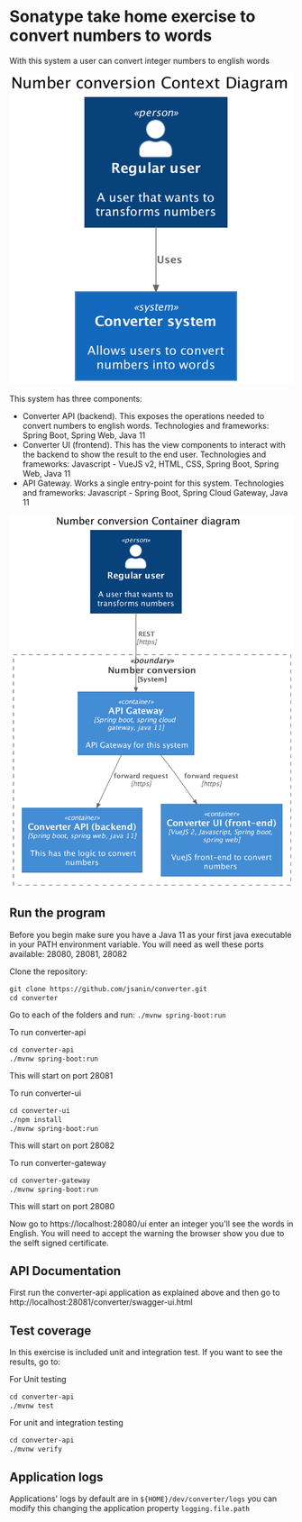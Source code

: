 # Sonatype take home exercise to convert numbers to words

With this system a user can convert integer numbers to english words

![Context diagram](c4model/context.png "Context diagram")

This system has three components:
- Converter API (backend). This exposes the operations needed to convert numbers to english words.
  Technologies and frameworks: Spring Boot, Spring Web, Java 11
- Converter UI (frontend). This has the view components to interact with the backend to show the result to the end user.
  Technologies and frameworks: Javascript - VueJS v2, HTML, CSS, Spring Boot, Spring Web, Java 11
- API Gateway. Works a single entry-point for this system.
  Technologies and frameworks: Javascript - Spring Boot, Spring Cloud Gateway, Java 11


![Container diagram](c4model/containers.png "Container diagram")

## Run the program
Before you begin make sure you have a Java 11 as your first java executable in 
your PATH environment variable.
You will need as well these ports available: 28080, 28081, 28082

Clone the repository:
```
git clone https://github.com/jsanin/converter.git
cd converter
```

Go to each of the folders and run: `./mvnw spring-boot:run`

To run converter-api
```
cd converter-api
./mvnw spring-boot:run
```
This will start on port 28081

To run converter-ui
```
cd converter-ui
./npm install
./mvnw spring-boot:run
```
This will start on port 28082

To run converter-gateway
```
cd converter-gateway
./mvnw spring-boot:run
```
This will start on port 28080

Now go to https://localhost:28080/ui enter an integer you'll see the words in English.
You will need to accept the warning the browser show you due to the selft signed certificate.

## API Documentation

First run the converter-api application as explained above and then go to 
http://localhost:28081/converter/swagger-ui.html

## Test coverage
In this exercise is included unit and integration test. If you want to see 
the results, go to:

For Unit testing
```
cd converter-api
./mvnw test
```

For unit and integration testing
```
cd converter-api
./mvnw verify
```

## Application logs

Applications' logs by default are in `${HOME}/dev/converter/logs` you can
modify this changing the application property `logging.file.path`
